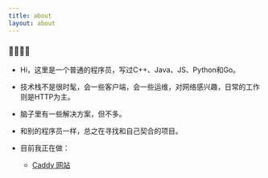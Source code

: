 ```yaml
---
title: about
layout: about
---
```


### 👋👋👋👋

- Hi，这里是一个普通的程序员，写过C++、Java、JS、Python和Go。

- 技术栈不是很时髦，会一些客户端，会一些运维，对网络感兴趣，日常的工作则是HTTP为主。

- 脑子里有一些解决方案，但不多。

- 和别的程序员一样，总之在寻找和自己契合的项目。

- 目前我正在做：
  - [Caddy 网站](https://github.com/vitsumoc/website/tree/zh)